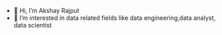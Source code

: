 - 👋 Hi, I’m Akshay Rajput 
- 👀 I’m interested in data related fields like data engineering,data analyst, data scientist

<!---
Akshay-1299/Akshay-1299 is a ✨ special ✨ repository because its `README.md` (this file) appears on your GitHub profile.
You can click the Preview link to take a look at your changes.
--->
